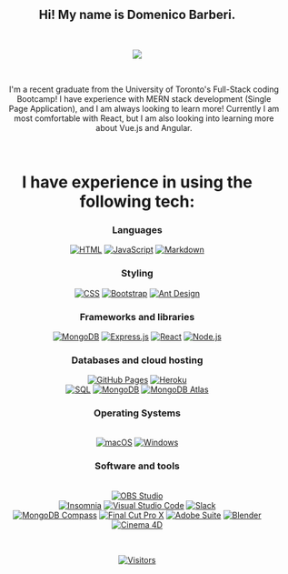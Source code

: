 <h2 align="center">
Hi! My name is Domenico Barberi.
</h2>

<br>
<!-- Social badges section -->
<p align="center">
  <a href="https://domenico-barberi-react-portfolio.netlify.app/" target="_blank">
    <img src="https://img.shields.io/badge/-portfolio-blue?style=for-the-badge&logo=Blackberry&logoColor=black"></a>  
</p>

</br>
  
<div align="center">
  <ul>
    I'm a recent graduate from the University of Toronto's Full-Stack coding Bootcamp!
    I have experience with MERN stack development (Single Page Application), and I am always looking to learn more!
    Currently I am most comfortable with React, but I am also looking into learning more about Vue.js and Angular.
  </ul>
</div>

<br>

<div align="center">

# I have experience in using the following tech:

### Languages

<p>
  <a href="#"><img alt="HTML" src="https://img.shields.io/badge/HTML-E34F26.svg?logo=html5&logoColor=white"></a>
  <a href="#"><img alt="JavaScript" src="https://img.shields.io/badge/JavaScript-F7DF1E.svg?logo=javascript&logoColor=black"></a>
  <a href="#"><img alt="Markdown" src="https://img.shields.io/badge/Markdown-000000.svg?logo=markdown&logoColor=white"></a>
</p>

### Styling

<p>
  <a href="#"><img alt="CSS" src="https://img.shields.io/badge/CSS-1572B6.svg?logo=css3&logoColor=white"></a>
  <a href="#"><img alt="Bootstrap" src="https://img.shields.io/badge/Bootstrap-563D7C.svg?logo=bootstrap&logoColor=white"></a>
  <a href="#"><img alt="Ant Design" src="https://img.shields.io/badge/Ant%20Design-0170FE.svg?logo=ant-design&logoColor=white"></a>
</p>

### Frameworks and libraries

<p>
  <a href="#"><img alt="MongoDB" src="https://img.shields.io/badge/MongoDB-47A248.svg?logo=mongodb&logoColor=white"></a>
  <a href="#"><img alt="Express.js" src="https://img.shields.io/badge/Express.js-000000.svg?logo=express&logoColor=white"></a>
  <a href="#"><img alt="React" src="https://img.shields.io/badge/React-61DAFB.svg?logo=react&logoColor=black"></a>
  <a href="#"><img alt="Node.js" src="https://img.shields.io/badge/Node.js-339933.svg?logo=node.js&logoColor=white"></a>
</p>

### Databases and cloud hosting

<p>
  <a href="#"><img alt="GitHub Pages" src="https://img.shields.io/badge/GitHub%20Pages-327FC7.svg?logo=github&logoColor=white"></a>
  <a href="#"><img alt="Heroku" src="https://img.shields.io/badge/Heroku-430098.svg?logo=heroku&logoColor=white"></a>
  </br>
  <a href="#"><img alt="SQL" src="https://img.shields.io/badge/SQL-4479A1.svg?logo=sql&logoColor=white"></a>
  <a href="#"><img alt="MongoDB" src="https://img.shields.io/badge/MongoDB-47A248.svg?logo=mongodb&logoColor=white"></a>
  <a href="#"><img alt="MongoDB Atlas" src="https://img.shields.io/badge/MongoDB%20Atlas-589636.svg?logo=mongodb&logoColor=white"></a>
</p>

### Operating Systems

<p>
  </br>
  <a href="#"><img alt="macOS" src="https://img.shields.io/badge/macOS-000000?logo=apple&logoColor=white"></a>
  <a href="#"><img alt="Windows" src="https://img.shields.io/badge/Windows-0078D6?logo=windows&logoColor=white"></a>
</p>

### Software and tools

<p>
  </br>
  <a href="#"><img alt="OBS Studio" src="https://img.shields.io/badge/-OBS%20Studio-302E31?logo=obs-studio&logoColor=white"></a>
  </br>
  <a href="#"><img alt="Insomnia" src="https://img.shields.io/badge/Insomnia-FFFFFF?logo=insomnia&logoColor=blueviolet"></a>
  <a href="#"><img alt="Visual Studio Code" src="https://img.shields.io/badge/Visual%20Studio%20Code-0078d7.svg?logo=visual-studio-code&logoColor=white"></a>
  <a href="#"><img alt="Slack" src="https://img.shields.io/badge/Slack-blueviolet?logo=slack&logoColor=FFFFFF"></a>
  </br>
  <a href="#"><img alt="MongoDB Compass" src="https://img.shields.io/badge/MongoDB%20Compass-47A248.svg?logo=mongodb&logoColor=white"></a>
  <a href="#"><img alt="Final Cut Pro X" src="https://img.shields.io/badge/Final%20Cut%20Pro%20X-222222.svg?logo=final-cut-pro-x&logoColor=white"></a>
  <a href="#"><img alt="Adobe Suite" src="https://img.shields.io/badge/Adobe%20Suite-FF0000.svg?logo=adobe&logoColor=white"></a>
  <a href="#"><img alt="Blender" src="https://img.shields.io/badge/Blender-F5792A?logo=blender&logoColor=white"></a>
  <a href="#"><img alt="Cinema 4D" src="https://img.shields.io/badge/Cinema%204D-111111?logo=cinema-4d&logoColor=white"></a>  
</p>

</br>

[![Visitors](https://visitor-badge.laobi.icu/badge?page_id=DomenicoBarb.DomenicoBarb)](https://github.com/DomenicoBarb)
